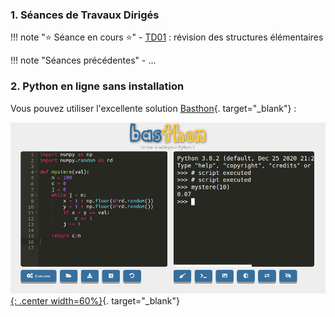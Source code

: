 

### 1. Séances de Travaux Dirigés

!!! note ":star: Séance en cours :star:"
    - [TD01](./TD01/TD01/) : révision des structures élémentaires


!!! note "Séances précédentes"
    - ...

### 2. Python en ligne sans installation

Vous pouvez utiliser l'excellente solution [Basthon](https://console.basthon.fr/){. target="_blank"} :

[![image](data/basthon.png){: .center width=60%}](https://console.basthon.fr/){. target="_blank"}





<!--

test gif anim4

<center>
<gif-player src="https://glassus.github.io/terminale_nsi/T2_Programmation/2.2_Recursivite/data/arbre.gif" speed="1" play></gif-player>
</center>




## Programmes officiels
### Programme ECT1 - partie informatique
<embed src="https://glassus.github.io/ect2/data/prog1A.pdf" type="application/pdf" width="800px" height="800px"/>
### Programme ECT2 - partie informatique
<embed src="https://glassus.github.io/ect2/data/prog2A.pdf" type="application/pdf" width="800px" height="800px"/>

-->
